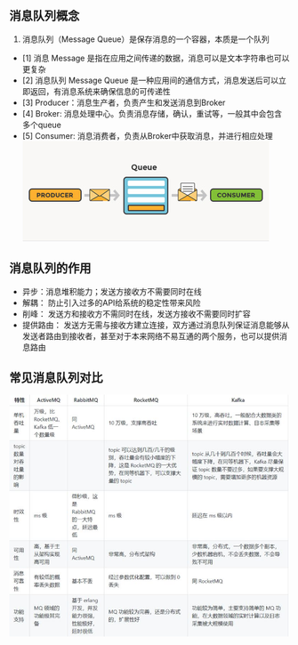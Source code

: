 ## 消息队列概念
1. 消息队列（Message Queue）是保存消息的一个容器，本质是一个队列
  - [1] 消息 Message 是指在应用之间传递的数据，消息可以是文本字符串也可以更复杂
  - [2] 消息队列 Message Queue 是一种应用间的通信方式，消息发送后可以立即返回，有消息系统来确保信息的可传递性
  - [3] Producer：消息生产者，负责产生和发送消息到Broker
  - [4] Broker: 消息处理中心。负责消息存储，确认，重试等，一般其中会包含多个queue
  - [5] Consumer: 消息消费者，负责从Broker中获取消息，并进行相应处理
  ![message_queue](/images/MQ_sample.png)
  
 ## 消息队列的作用
 - 异步：消息堆积能力；发送方接收方不需要同时在线
 - 解耦： 防止引入过多的API给系统的稳定性带来风险
 - 削峰： 发送方和接收方不需同时在线，发送方接收不需要同时扩容
 - 提供路由： 发送方无需与接收方建立连接，双方通过消息队列保证消息能够从发送者路由到接收者，甚至对于本来网络不易互通的两个服务，也可以提供消息路由

 ## 常见消息队列对比
 ![Message_Queue_tables](/images/MQ_tables.png)
